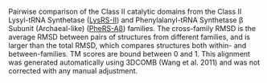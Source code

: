Pairwise comparison of the Class II catalytic domains from the Class II Lysyl-tRNA Synthetase (<a href='/class2/lys'>LysRS-II</a>) and Phenylalanyl-tRNA Synthetase &beta; Subunit (Archaeal-like) (<a href='/class2/phe4'>PheRS-Aβ</a>) families. 
	The cross-family RMSD is the average RMSD between pairs of structures from different families, and is
	 larger than the total RMSD, which compares structures both within- and between-families. TM scores are bound between 0 and 1. 
	 This alignment was generated automatically using 3DCOMB (Wang et al. 2011) and was not corrected with any manual adjustment.
